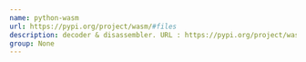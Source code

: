 ```yaml
---
name: python-wasm
url: https://pypi.org/project/wasm/#files
description: decoder & disassembler. URL : https://pypi.org/project/wasm/#files Groups : None
group: None
---
```

